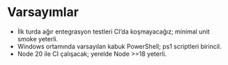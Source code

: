# Varsayımlar

- İlk turda ağır entegrasyon testleri CI’da koşmayacağız; minimal unit smoke yeterli.
- Windows ortamında varsayılan kabuk PowerShell; ps1 scriptleri birincil.
- Node 20 ile CI çalışacak; yerelde Node >=18 yeterli.
